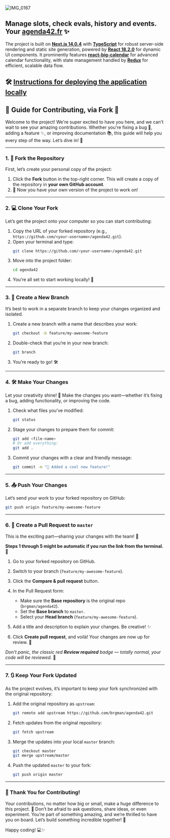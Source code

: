 ![IMG_0167](https://github.com/user-attachments/assets/d591138a-67da-49b9-b5ea-4b8d1d794911)

## Manage slots, check evals, history and events. Your [agenda42.fr](https://agenda42.fr) ✨

The project is built on [**Next.js 14.0.4**](https://github.com/vercel/next.js) with [**TypeScript**](https://github.com/microsoft/TypeScript) for robust server-side rendering and static site generation, powered by [**React 18.2.0**](https://github.com/facebook/react) for dynamic UI components. It prominently features [**react-big-calendar**](https://github.com/jquense/react-big-calendar) for advanced calendar functionality, with state management handled by [**Redux**](https://github.com/reduxjs/redux) for efficient, scalable data flow.



## 🛠️ [Instructions for deploying the application locally](https://github.com/brgman/agenda42/blob/master/DEVELOPMENT.md)

## 🌟 Guide for Contributing, via Fork 🌟

Welcome to the project! We're super excited to have you here, and we can't wait to see your amazing contributions. Whether you're fixing a bug 🐛, adding a feature ✨, or improving documentation 📚, this guide will help you every step of the way. Let’s dive in! 🚀

---

### 1. **🍴 Fork the Repository**
First, let’s create your personal copy of the project:

1. Click the **Fork** button in the top-right corner. This will create a copy of the repository in **your own GitHub account**.
2. 🎉 Now you have your own version of the project to work on!

---

### 2. **💻 Clone Your Fork**
Let’s get the project onto your computer so you can start contributing:

1. Copy the URL of your forked repository (e.g., `https://github.com/<your-username>/agenda42.git`).
2. Open your terminal and type:
   ```bash
   git clone https://github.com/<your-username>/agenda42.git
   ```
3. Move into the project folder:
   ```bash
   cd agenda42
   ```
4. You’re all set to start working locally! 🎉

---

### 3. **🌿 Create a New Branch**
It’s best to work in a separate branch to keep your changes organized and isolated.

1. Create a new branch with a name that describes your work:
   ```bash
   git checkout -b feature/my-awesome-feature
   ```
2. Double-check that you’re in your new branch:
   ```bash
   git branch
   ```
3. You’re ready to go! 🛠️

---

### 4. **🛠️ Make Your Changes**
Let your creativity shine! 🌟 Make the changes you want—whether it’s fixing a bug, adding functionality, or improving the code.

1. Check what files you’ve modified:
   ```bash
   git status
   ```
2. Stage your changes to prepare them for commit:
   ```bash
   git add <file-name>
   # Or add everything:
   git add .
   ```
3. Commit your changes with a clear and friendly message:
   ```bash
   git commit -m "🌟 Added a cool new feature!"
   ```

---

### 5. **📤 Push Your Changes**
Let’s send your work to your forked repository on GitHub:

```bash
git push origin feature/my-awesome-feature
```

---

### 6. **🔄 Create a Pull Request to `master`**
This is the exciting part—sharing your changes with the team! 🎉

**Steps 1 through 5 might be automatic if you run the link from the terminal.** 🤖 

1. Go to your forked repository on GitHub.
2. Switch to your branch (`feature/my-awesome-feature`).
3. Click the **Compare & pull request** button.
4. In the Pull Request form:
   - Make sure the **Base repository** is the original repo (`brgman/agenda42`).
   - Set the **Base branch** to `master`.
   - Select your **Head branch** (`feature/my-awesome-feature`).
5. Add a title and description to explain your changes. Be creative! ✨


6. Click **Create pull request**, and voilà! Your changes are now up for review. 🎉

_Don't panic, the classic red **Review required** badge — totally normal, your code will be reviewed._ 🚀

---

### 7. **🔃 Keep Your Fork Updated**
As the project evolves, it’s important to keep your fork synchronized with the original repository:

1. Add the original repository as `upstream`:
   ```bash
   git remote add upstream https://github.com/brgman/agenda42.git
   ```
2. Fetch updates from the original repository:
   ```bash
   git fetch upstream
   ```
3. Merge the updates into your local `master` branch:
   ```bash
   git checkout master
   git merge upstream/master
   ```
4. Push the updated `master` to your fork:
   ```bash
   git push origin master
   ```

---

### 🎉 Thank You for Contributing!
Your contributions, no matter how big or small, make a huge difference to this project. 💖 Don’t be afraid to ask questions, share ideas, or even experiment. You’re part of something amazing, and we’re thrilled to have you on board. Let’s build something incredible together! 🚀

Happy coding! 💻✨
